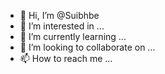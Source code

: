 - 👋 Hi, I’m @Suibhbe
- 👀 I’m interested in ...
- 🌱 I’m currently learning ...
- 💞️ I’m looking to collaborate on ...
- 📫 How to reach me ...

<!---
Suibhbe/Suibhbe is a ✨ special ✨ repository because its `README.md` (this file) appears on your GitHub profile.
You can click the Preview link to take a look at your changes.
--->
